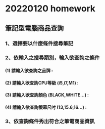  # 20220120 homework
 ## **筆記型電腦商品查詢**
### 1、選擇要以什麼條件搜尋筆記

### 2、依輸入之搜尋類別，輸入欲查詢之條件
####  (1) 請輸入欲查詢之品牌 : 
####  (2) 請輸入欲查詢CPU等級 (i5,i7,M1) : 
####  (3) 請輸入欲查詢顏色 (BLACK,WHITE...) :  
#### (4) 請輸入欲查詢螢幕尺吋 (13,15.6,16...) :  

### 3、依查詢條件秀出符合之筆電商品資訊
